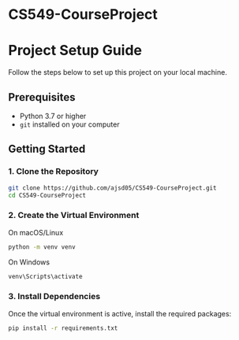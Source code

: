 # CS549-CourseProject
# Project Setup Guide

Follow the steps below to set up this project on your local machine.

## Prerequisites

- Python 3.7 or higher
- `git` installed on your computer

## Getting Started

### 1. Clone the Repository

```bash
git clone https://github.com/ajsd05/CS549-CourseProject.git
cd CS549-CourseProject
```

### 2. Create the Virtual Environment

On macOS/Linux
```bash
python -m venv venv
```

On Windows
```cmd
venv\Scripts\activate
```

### 3. Install Dependencies

Once the virtual environment is active, install the required packages:
```bash
pip install -r requirements.txt
```


